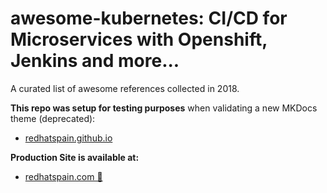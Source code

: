 # awesome-kubernetes: CI/CD for Microservices with Openshift, Jenkins and more...
A curated list of awesome references collected in 2018.

**This repo was setup for testing purposes** when validating a new MKDocs theme (deprecated):
- [redhatspain.github.io](https://redhatspain.github.io)

**Production Site is available at:**
- [redhatspain.com 🌟](https://redhatspain.com)



